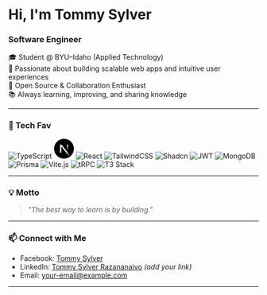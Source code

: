# Hi, I'm Tommy Sylver

### Software Engineer
🎓 Student @ BYU–Idaho (Applied Technology)  
🚀 Passionate about building scalable web apps and intuitive user experiences  
🤝 Open Source & Collaboration Enthusiast  
📚 Always learning, improving, and sharing knowledge  

---

### 🔧 Tech Fav
<p align="left">
  <!-- Frontend -->
  <img title="TypeScript" src="https://cdn.worldvectorlogo.com/logos/typescript.svg" width="40"/>
  <img title="Next.js" src="https://raw.githubusercontent.com/vercel/vercel/main/packages/frameworks/logos/next.svg" width="40"/>
  <img title="React" src="https://cdn.worldvectorlogo.com/logos/react-2.svg" width="40"/>
  <img title="TailwindCSS" src="https://www.vectorlogo.zone/logos/tailwindcss/tailwindcss-icon.svg" width="40"/>
  <img title="Shadcn" src="https://avatars.githubusercontent.com/u/139895814?s=200&v=4" width="40"/>
  
  <!-- Backend -->
  <img title="JWT" src="https://jwt.io/img/pic_logo.svg" width="40"/>
  <img title="MongoDB" src="https://cdn.worldvectorlogo.com/logos/mongodb-icon-1.svg" width="40"/>
  <img title="Prisma" src="https://cdn.worldvectorlogo.com/logos/prisma-3.svg" width="40"/>
  <img title="Vite.js" src="https://vitejs.dev/logo.svg" width="40"/>
  <img title="tRPC" src="https://trpc.io/img/logo.svg" width="40"/>
  
  <!-- T3 Stack -->
  <img title="T3 Stack" src="https://github.com/t3-oss.png" width="40"/>
</p>

---

### 💡 Motto
> *"The best way to learn is by building."*  

---

### 📫 Connect with Me
- Facebook: [Tommy Sylver](https://facebook.com/TommySylver)  
- LinkedIn: [Tommy Sylver Razananaivo](https://linkedin.com/in/...) _(add your link)_  
- Email: your-email@example.com  

---

